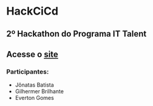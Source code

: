 # HackCiCd

## 2º Hackathon do Programa IT Talent

## Acesse o [site](https://jonatasbss.github.io/hackcicd/)

### Participantes: 

- Jônatas Batista
- Gilhermer Brilhante
- Everton Gomes
